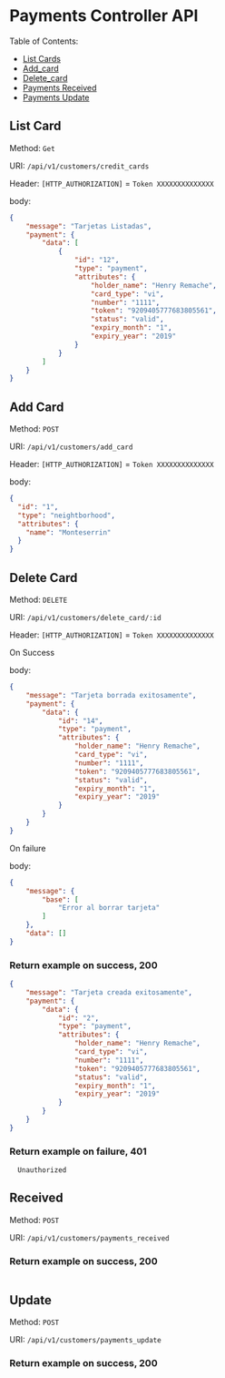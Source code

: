 # Payments Controller API

Table of Contents:

- [List Cards](#list_cards)
- [Add_card](#add_card)
- [Delete_card](#delete_card)
- [Payments Received](#received)
- [Payments Update](#update)


## List Card

Method: `Get`

URI: `/api/v1/customers/credit_cards`

Header: `[HTTP_AUTHORIZATION]` = `Token XXXXXXXXXXXXXX`

body:
```json
{
    "message": "Tarjetas Listadas",
    "payment": {
        "data": [
            {
                "id": "12",
                "type": "payment",
                "attributes": {
                    "holder_name": "Henry Remache",
                    "card_type": "vi",
                    "number": "1111",
                    "token": "9209405777683805561",
                    "status": "valid",
                    "expiry_month": "1",
                    "expiry_year": "2019"
                }
            }
        ]
    }
}
```

## Add Card

Method: `POST`

URI: `/api/v1/customers/add_card`

Header: `[HTTP_AUTHORIZATION]` = `Token XXXXXXXXXXXXXX`

body:
```json
{
  "id": "1",
  "type": "neightborhood",
  "attributes": {
    "name": "Monteserrin"
  }
}
```


## Delete Card

Method: `DELETE`

URI: `/api/v1/customers/delete_card/:id`

Header: `[HTTP_AUTHORIZATION]` = `Token XXXXXXXXXXXXXX`

On Success

body:
```json
{
    "message": "Tarjeta borrada exitosamente",
    "payment": {
        "data": {
            "id": "14",
            "type": "payment",
            "attributes": {
                "holder_name": "Henry Remache",
                "card_type": "vi",
                "number": "1111",
                "token": "9209405777683805561",
                "status": "valid",
                "expiry_month": "1",
                "expiry_year": "2019"
            }
        }
    }
}
```

On failure

body:
```json
{
    "message": {
        "base": [
            "Error al borrar tarjeta"
        ]
    },
    "data": []
}
```


### Return example on success, 200

```json
{
    "message": "Tarjeta creada exitosamente",
    "payment": {
        "data": {
            "id": "2",
            "type": "payment",
            "attributes": {
                "holder_name": "Henry Remache",
                "card_type": "vi",
                "number": "1111",
                "token": "9209405777683805561",
                "status": "valid",
                "expiry_month": "1",
                "expiry_year": "2019"
            }
        }
    }
}

```

### Return example on failure, 401

```
  Unauthorized

```


## Received

Method: `POST`

URI: `/api/v1/customers/payments_received`

### Return example on success, 200

```
```

## Update

Method: `POST`

URI: `/api/v1/customers/payments_update`

### Return example on success, 200

```
```